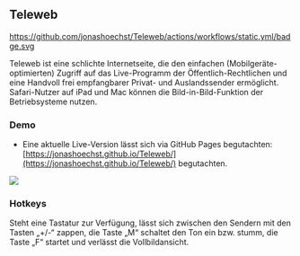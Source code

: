 ## Teleweb
https://github.com/jonashoechst/Teleweb/actions/workflows/static.yml/badge.svg

Teleweb ist eine schlichte Internetseite, die den einfachen (Mobilgeräte-optimierten) Zugriff auf das Live-Programm der Öffentlich-Rechtlichen und eine Handvoll frei empfangbarer Privat- und Auslandssender ermöglicht. Safari-Nutzer auf iPad und Mac können die Bild-in-Bild-Funktion der Betriebsysteme nutzen. 

### Demo
- Eine aktuelle Live-Version lässt sich via GitHub Pages begutachten: [https://jonashoechst.github.io/Teleweb/](https://jonashoechst.github.io/Teleweb/) begutachten.

![](pics/screen-teleweb.png)

### Hotkeys
Steht eine Tastatur zur Verfügung, lässt sich zwischen den Sendern mit den Tasten „+/-“ zappen, die Taste „M“ schaltet den Ton ein bzw. stumm, die Taste „F“ startet und verlässt die Vollbildansicht.

